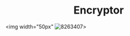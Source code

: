 <h1 align="center"> Encryptor </h1>

<img width="50px" ![8263407](https://github.com/mbarciairiarte/encriptadorSprint1/assets/86747763/5aa16f6e-ba76-4b27-829d-e7ba1b6b3f5c)>
